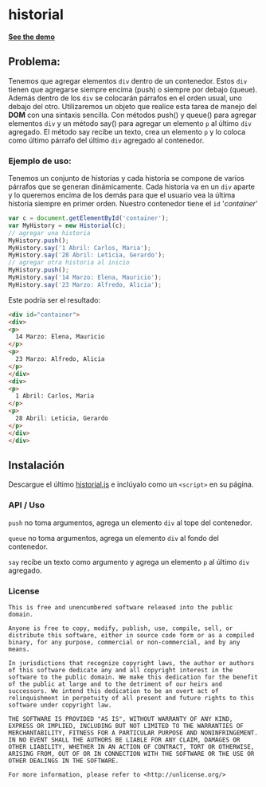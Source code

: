 # historial

**[See the demo](http://github.com/diego-asterisk/historial/demo.html)**

## Problema:

Tenemos que agregar elementos `div` dentro de un contenedor. Estos `div` tienen que agregarse siempre encima (push) o siempre por debajo (queue). Además dentro de los `div` se colocarán párrafos en el orden usual, uno debajo del otro. Utilizaremos un objeto que realice esta tarea de manejo del **DOM** con una sintaxis sencilla. Con métodos push() y queue() para agregar elementos `div` y un método say() para agregar un elemento `p` al último `div` agregado. El método say recibe un texto, crea un elemento `p` y lo coloca como último párrafo del último `div` agregado al contenedor.

### Ejemplo de uso:

Tenemos un conjunto de historias y cada historia se compone de varios párrafos que se generan dinámicamente. Cada historia va en un `div` aparte y lo queremos encima de los demás para que el usuario vea la última historia siempre en primer orden. Nuestro contenedor tiene el `id` '*container*'

```js
var c = document.getElementById('container'); 
var MyHistory = new Historial(c);
// agregar una historia
MyHistory.push();
MyHistory.say('1 Abril: Carlos, Maria');
MyHistory.say('28 Abril: Leticia, Gerardo');
// agregar otra historia al inicio
MyHistory.push();
MyHistory.say('14 Marzo: Elena, Mauricio');
MyHistory.say('23 Marzo: Alfredo, Alicia');
```

Este podría ser el resultado:

```html
<div id="container">
<div>
<p>
  14 Marzo: Elena, Mauricio
</p>
<p>
  23 Marzo: Alfredo, Alicia
</p>
</div>
<div>
<p>
  1 Abril: Carlos, Maria
</p>
<p>
  28 Abril: Leticia, Gerardo
</p>
</div>
</div>
```


## Instalación

Descargue el último [historial.js](https://github.com/diego-asterisk/historial/blob/master/src/historial.js) e inclúyalo como un `<script>` en su página.

### API / Uso

`push` no toma argumentos, agrega un elemento `div` al tope del contenedor.

`queue` no toma argumentos, agrega un elemento `div` al fondo del contenedor.

`say` recibe un texto como argumento y agrega un elemento `p` al último `div` agregado.


### License

```
This is free and unencumbered software released into the public domain.

Anyone is free to copy, modify, publish, use, compile, sell, or
distribute this software, either in source code form or as a compiled
binary, for any purpose, commercial or non-commercial, and by any
means.

In jurisdictions that recognize copyright laws, the author or authors
of this software dedicate any and all copyright interest in the
software to the public domain. We make this dedication for the benefit
of the public at large and to the detriment of our heirs and
successors. We intend this dedication to be an overt act of
relinquishment in perpetuity of all present and future rights to this
software under copyright law.

THE SOFTWARE IS PROVIDED "AS IS", WITHOUT WARRANTY OF ANY KIND,
EXPRESS OR IMPLIED, INCLUDING BUT NOT LIMITED TO THE WARRANTIES OF
MERCHANTABILITY, FITNESS FOR A PARTICULAR PURPOSE AND NONINFRINGEMENT.
IN NO EVENT SHALL THE AUTHORS BE LIABLE FOR ANY CLAIM, DAMAGES OR
OTHER LIABILITY, WHETHER IN AN ACTION OF CONTRACT, TORT OR OTHERWISE,
ARISING FROM, OUT OF OR IN CONNECTION WITH THE SOFTWARE OR THE USE OR
OTHER DEALINGS IN THE SOFTWARE.

For more information, please refer to <http://unlicense.org/>
```
